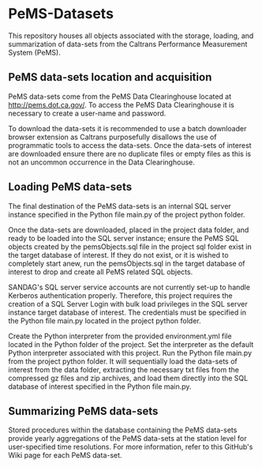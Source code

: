 # PeMS-Datasets
This repository houses all objects associated with the storage, loading, and summarization of data-sets from the Caltrans Performance Measurement System (PeMS).

## PeMS data-sets location and acquisition
PeMS data-sets come from the PeMS Data Clearinghouse located at http://pems.dot.ca.gov/. To access the PeMS Data Clearinghouse it is necessary to create a user-name and password.

To download the data-sets it is recommended to use a batch downloader browser extension as Caltrans purposefully disallows the use of programmatic tools to access the data-sets. Once the data-sets of interest are downloaded ensure there are no duplicate files or empty files as this is not an uncommon occurrence in the Data Clearinghouse.

## Loading PeMS data-sets
The final destination of the PeMS data-sets is an internal SQL server instance specified in the Python file main.py of the project python folder. 

Once the data-sets are downloaded, placed in the project data folder, and ready to be loaded into the SQL server instance; ensure the PeMS SQL objects created by the pemsObjects.sql file in the project sql folder exist in the target database of interest. If they do not exist, or it is wished to completely start anew, run the pemsObjects.sql in the target database of interest to drop and create all PeMS related SQL objects.

SANDAG's SQL server service accounts are not currently set-up to handle Kerberos authentication properly. Therefore, this project requires the creation of a SQL Server Login with bulk load privileges in the SQL server instance target database of interest. The credentials must be specified in the Python file main.py located in the project python folder.

Create the Python interpreter from the provided environment.yml file located in the Python folder of the project. Set the interpreter as the default Python interpreter associated with this project. Run the Python file main.py from the project python folder. It will sequentially load the  data-sets of interest from the data folder, extracting the necessary txt files from the compressed gz files and zip archives, and load them directly into the SQL database of interest specified in the Python file main.py.

## Summarizing PeMS data-sets
Stored procedures within the database containing the PeMS data-sets provide yearly aggregations of the PeMS data-sets at the station level for user-specified time resolutions. For more information, refer to this GitHub's Wiki page for each PeMS data-set.